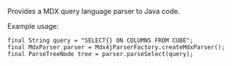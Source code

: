 Provides a MDX query language parser to Java code.

Example usage:

```
final String query = "SELECT{} ON COLUMNS FROM CUBE";
final MdxParser parser = Mdx4jParserFactory.createMdxParser();
final ParseTreeNode tree = parser.parseSelect(query);
```